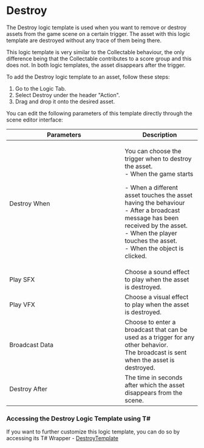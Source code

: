 # Destroy

The Destroy logic template is used when you want to remove or destroy assets from the game scene on a certain trigger. The asset with this logic template are destroyed without any trace of them being there.

This logic template is very similar to the Collectable behaviour, the only difference being that the Collectable contributes to a score group and this does not. In both logic templates, the asset disappears after the trigger.

To add the Destroy logic template to an asset, follow these steps:

1. Go to the Logic Tab.
2. Select Destroy under the header "Action".
3. Drag and drop it onto the desired asset.

You can edit the following parameters of this template directly through the scene editor interface:

<table><thead><tr><th width="288">Parameters</th><th>Description</th></tr></thead><tbody><tr><td>Destroy When</td><td><p>You can choose the trigger when to destroy the asset.<br>- When the game starts</p><p>- When a different asset touches the asset having the behaviour<br>- After a broadcast message has been received by the asset. <br>- When the player touches the asset.<br>- When the object is clicked.</p></td></tr><tr><td>Play SFX</td><td>Choose a sound effect to play when the asset is destroyed.</td></tr><tr><td>Play VFX</td><td>Choose a visual effect to play when the asset is destroyed.</td></tr><tr><td>Broadcast Data</td><td>Choose to enter a broadcast that can be used as a trigger for any other behavior. <br>The broadcast is sent when the asset is destroyed.</td></tr><tr><td>Destroy After</td><td>The time in seconds after which the asset disappears from the scene.</td></tr></tbody></table>

### Accessing the Destroy Logic Template using T\#

If you want to further customize this logic template, you can do so by accessing its T# Wrapper -  [DestroyTemplate](../../coding-using-t/t-logic-template-wrappers.md#destroytemplate)
